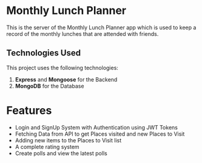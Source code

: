 # Monthly Lunch Planner
 
 This is the server of the Monthly Lunch Planner app which is used to keep a record of the monthly lunches that are attended with friends. 
 
 ## Technologies Used
 This project uses the following technologies:
  1. <b>Express</b> and <b>Mongoose</b> for the Backend
  2. <b>MongoDB</b> for the Database

# Features
* Login and SignUp System with Authentication using JWT Tokens
* Fetching Data from API to get Places visited and new Places to Visit
* Adding new items to the Places to Visit list
* A complete rating system
* Create polls and view the latest polls
